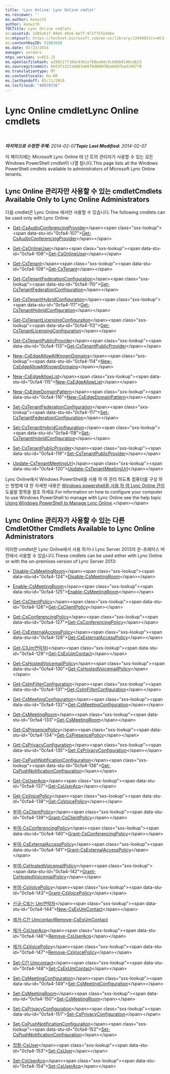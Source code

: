 ```yaml
---
title: 'Lync Online: Lync Online cmdlet'
ms.reviewer: ''
ms.author: kenwith
author: kenwith
TOCTitle: Lync Online cmdlets
ms:assetid: 1d85a61f-80e5-49c6-be7f-971ff5fe4dbe
ms:mtpsurl: https://technet.microsoft.com/en-us/library/JJ994021(v=OCS.15)
ms:contentKeyID: 51803930
ms.date: 07/23/2014
manager: serdars
mtps_version: v=OCS.15
ms.openlocfilehash: e2892177104c9361e788ea94c9cb0960140cdb23
ms.sourcegitcommit: bb53f131fabb03a66f0d000f8ba668fbad190778
ms.translationtype: MT
ms.contentlocale: ko-KR
ms.lasthandoff: 05/11/2019
ms.locfileid: "40979726"
---
```

<div data-xmlns="http://www.w3.org/1999/xhtml">

<div class="topic" data-xmlns="http://www.w3.org/1999/xhtml" data-msxsl="urn:schemas-microsoft-com:xslt" data-cs="http://msdn.microsoft.com/en-us/">

<div data-asp="http://msdn2.microsoft.com/asp">

# <a name="lync-online-cmdlets"></a><span data-ttu-id="0cfa4-102">Lync Online cmdlet</span><span class="sxs-lookup"><span data-stu-id="0cfa4-102">Lync Online cmdlets</span></span>

</div>

<div id="mainSection">

<div id="mainBody">

<span> </span>

<span data-ttu-id="0cfa4-103">_**마지막으로 수정한 주제:** 2014-02-07_</span><span class="sxs-lookup"><span data-stu-id="0cfa4-103">_**Topic Last Modified:** 2014-02-07_</span></span>

<span data-ttu-id="0cfa4-104">이 페이지에는 Microsoft Lync Online 테 넌 트의 관리자가 사용할 수 있는 모든 Windows PowerShell cmdlet이 나열 됩니다.</span><span class="sxs-lookup"><span data-stu-id="0cfa4-104">This page lists all the Windows PowerShell cmdlets available to administrators of Microsoft Lync Online tenants.</span></span>

<div>

## <a name="cmdlets-available-only-to-lync-online-administrators"></a><span data-ttu-id="0cfa4-105">Lync Online 관리자만 사용할 수 있는 cmdlet</span><span class="sxs-lookup"><span data-stu-id="0cfa4-105">Cmdlets Available Only to Lync Online Administrators</span></span>

<span data-ttu-id="0cfa4-106">다음 cmdlet은 Lync Online 에서만 사용할 수 있습니다.</span><span class="sxs-lookup"><span data-stu-id="0cfa4-106">The following cmdlets can be used only with Lync Online:</span></span>

  - <span data-ttu-id="0cfa4-107">[Get-CsAudioConferencingProvider](https://technet.microsoft.com/en-us/library/JJ994030(v=OCS.15))</span><span class="sxs-lookup"><span data-stu-id="0cfa4-107">[Get-CsAudioConferencingProvider](https://technet.microsoft.com/en-us/library/JJ994030(v=OCS.15))</span></span>

  - <span data-ttu-id="0cfa4-108">[Get-CsOnlineUser](https://technet.microsoft.com/en-us/library/JJ994026(v=OCS.15))</span><span class="sxs-lookup"><span data-stu-id="0cfa4-108">[Get-CsOnlineUser](https://technet.microsoft.com/en-us/library/JJ994026(v=OCS.15))</span></span>

  - <span data-ttu-id="0cfa4-109">[Get-CsTenant](https://technet.microsoft.com/en-us/library/JJ994044(v=OCS.15))</span><span class="sxs-lookup"><span data-stu-id="0cfa4-109">[Get-CsTenant](https://technet.microsoft.com/en-us/library/JJ994044(v=OCS.15))</span></span>

  - <span data-ttu-id="0cfa4-110">[Get-CsTenantFederationConfiguration](https://technet.microsoft.com/en-us/library/JJ994072(v=OCS.15))</span><span class="sxs-lookup"><span data-stu-id="0cfa4-110">[Get-CsTenantFederationConfiguration](https://technet.microsoft.com/en-us/library/JJ994072(v=OCS.15))</span></span>

  - <span data-ttu-id="0cfa4-111">[Get-CsTenantHybridConfiguration](https://technet.microsoft.com/en-us/library/JJ994034(v=OCS.15))</span><span class="sxs-lookup"><span data-stu-id="0cfa4-111">[Get-CsTenantHybridConfiguration](https://technet.microsoft.com/en-us/library/JJ994034(v=OCS.15))</span></span>

  - <span data-ttu-id="0cfa4-112">[Get-CsTenantLicensingConfiguration](https://technet.microsoft.com/en-us/library/Dn362770(v=OCS.15))</span><span class="sxs-lookup"><span data-stu-id="0cfa4-112">[Get-CsTenantLicensingConfiguration](https://technet.microsoft.com/en-us/library/Dn362770(v=OCS.15))</span></span>

  - <span data-ttu-id="0cfa4-113">[Get-CsTenantPublicProvider](https://technet.microsoft.com/en-us/library/JJ994016(v=OCS.15))</span><span class="sxs-lookup"><span data-stu-id="0cfa4-113">[Get-CsTenantPublicProvider](https://technet.microsoft.com/en-us/library/JJ994016(v=OCS.15))</span></span>

  - <span data-ttu-id="0cfa4-114">[New-CsEdgeAllowAllKnownDomains](https://technet.microsoft.com/en-us/library/JJ994088(v=OCS.15))</span><span class="sxs-lookup"><span data-stu-id="0cfa4-114">[New-CsEdgeAllowAllKnownDomains](https://technet.microsoft.com/en-us/library/JJ994088(v=OCS.15))</span></span>

  - <span data-ttu-id="0cfa4-115">[New-CsEdgeAllowList](https://technet.microsoft.com/en-us/library/JJ994023(v=OCS.15))</span><span class="sxs-lookup"><span data-stu-id="0cfa4-115">[New-CsEdgeAllowList](https://technet.microsoft.com/en-us/library/JJ994023(v=OCS.15))</span></span>

  - <span data-ttu-id="0cfa4-116">[New-CsEdgeDomainPattern](https://technet.microsoft.com/en-us/library/JJ994040(v=OCS.15))</span><span class="sxs-lookup"><span data-stu-id="0cfa4-116">[New-CsEdgeDomainPattern](https://technet.microsoft.com/en-us/library/JJ994040(v=OCS.15))</span></span>

  - <span data-ttu-id="0cfa4-117">[Set-CsTenantFederationConfiguration](https://technet.microsoft.com/en-us/library/JJ994080(v=OCS.15))</span><span class="sxs-lookup"><span data-stu-id="0cfa4-117">[Set-CsTenantFederationConfiguration](https://technet.microsoft.com/en-us/library/JJ994080(v=OCS.15))</span></span>

  - <span data-ttu-id="0cfa4-118">[Set-CsTenantHybridConfiguration](https://technet.microsoft.com/en-us/library/JJ994046(v=OCS.15))</span><span class="sxs-lookup"><span data-stu-id="0cfa4-118">[Set-CsTenantHybridConfiguration](https://technet.microsoft.com/en-us/library/JJ994046(v=OCS.15))</span></span>

  - <span data-ttu-id="0cfa4-119">[Set-CsTenantPublicProvider](https://technet.microsoft.com/en-us/library/JJ994047(v=OCS.15))</span><span class="sxs-lookup"><span data-stu-id="0cfa4-119">[Set-CsTenantPublicProvider](https://technet.microsoft.com/en-us/library/JJ994047(v=OCS.15))</span></span>

  - <span data-ttu-id="0cfa4-120">[Update-CsTenantMeetingUrl](https://technet.microsoft.com/en-us/library/Dn424754(v=OCS.15))</span><span class="sxs-lookup"><span data-stu-id="0cfa4-120">[Update-CsTenantMeetingUrl](https://technet.microsoft.com/en-us/library/Dn424754(v=OCS.15))</span></span>

<span data-ttu-id="0cfa4-121">Lync Online에서 Windows PowerShell을 사용 하 여 관리 하도록 컴퓨터를 구성 하는 방법에 대 한 자세한 내용은 [Windows powershell을 사용 하 여 Lync Online 관리](https://technet.microsoft.com/en-us/library/Dn362831(v=OCS.15))도움말 항목을 참조 하세요.</span><span class="sxs-lookup"><span data-stu-id="0cfa4-121">For information on how to configure your computer to use Windows PowerShell to manage with Lync Online see the help topic [Using Windows PowerShell to Manage Lync Online](https://technet.microsoft.com/en-us/library/Dn362831(v=OCS.15)).</span></span>

</div>

<div>

## <a name="other-cmdlets-available-to-lync-online-administrators"></a><span data-ttu-id="0cfa4-122">Lync Online 관리자가 사용할 수 있는 다른 Cmdlet</span><span class="sxs-lookup"><span data-stu-id="0cfa4-122">Other Cmdlets Available to Lync Online Administrators</span></span>

<span data-ttu-id="0cfa4-123">이러한 cmdlet은 Lync Online에서 사용 하거나 Lync Server 2013의 온-프레미스 버전에서 사용할 수 있습니다.</span><span class="sxs-lookup"><span data-stu-id="0cfa4-123">These cmdlets can be used either with Lync Online or with the on-premises version of Lync Server 2013:</span></span>

  - <span data-ttu-id="0cfa4-124">[Disable-CsMeetingRoom](https://technet.microsoft.com/en-us/library/JJ204723(v=OCS.15))</span><span class="sxs-lookup"><span data-stu-id="0cfa4-124">[Disable-CsMeetingRoom](https://technet.microsoft.com/en-us/library/JJ204723(v=OCS.15))</span></span>

  - <span data-ttu-id="0cfa4-125">[Enable-CsMeetingRoom](https://technet.microsoft.com/en-us/library/JJ205062(v=OCS.15))</span><span class="sxs-lookup"><span data-stu-id="0cfa4-125">[Enable-CsMeetingRoom](https://technet.microsoft.com/en-us/library/JJ205062(v=OCS.15))</span></span>

  - <span data-ttu-id="0cfa4-126">[Get-CsClientPolicy](https://technet.microsoft.com/en-us/library/Gg398830(v=OCS.15))</span><span class="sxs-lookup"><span data-stu-id="0cfa4-126">[Get-CsClientPolicy](https://technet.microsoft.com/en-us/library/Gg398830(v=OCS.15))</span></span>

  - <span data-ttu-id="0cfa4-127">[Get-CsConferencingPolicy](https://technet.microsoft.com/en-us/library/Gg398293(v=OCS.15))</span><span class="sxs-lookup"><span data-stu-id="0cfa4-127">[Get-CsConferencingPolicy](https://technet.microsoft.com/en-us/library/Gg398293(v=OCS.15))</span></span>

  - <span data-ttu-id="0cfa4-128">[Get-CsExternalAccessPolicy](https://technet.microsoft.com/en-us/library/Gg425805(v=OCS.15))</span><span class="sxs-lookup"><span data-stu-id="0cfa4-128">[Get-CsExternalAccessPolicy](https://technet.microsoft.com/en-us/library/Gg425805(v=OCS.15))</span></span>

  - <span data-ttu-id="0cfa4-129">[Get-C(Um연락처)](https://technet.microsoft.com/en-us/library/Gg412725(v=OCS.15))</span><span class="sxs-lookup"><span data-stu-id="0cfa4-129">[Get-CsExUmContact](https://technet.microsoft.com/en-us/library/Gg412725(v=OCS.15))</span></span>

  - <span data-ttu-id="0cfa4-130">[Get-CsHostedVoicemailPolicy](https://technet.microsoft.com/en-us/library/Gg398348(v=OCS.15))</span><span class="sxs-lookup"><span data-stu-id="0cfa4-130">[Get-CsHostedVoicemailPolicy](https://technet.microsoft.com/en-us/library/Gg398348(v=OCS.15))</span></span>

  - <span data-ttu-id="0cfa4-131">[Get-CsImFilterConfiguration](https://technet.microsoft.com/en-us/library/Gg398980(v=OCS.15))</span><span class="sxs-lookup"><span data-stu-id="0cfa4-131">[Get-CsImFilterConfiguration](https://technet.microsoft.com/en-us/library/Gg398980(v=OCS.15))</span></span>

  - <span data-ttu-id="0cfa4-132">[Get-CsMeetingConfiguration](https://technet.microsoft.com/en-us/library/Gg425875(v=OCS.15))</span><span class="sxs-lookup"><span data-stu-id="0cfa4-132">[Get-CsMeetingConfiguration](https://technet.microsoft.com/en-us/library/Gg425875(v=OCS.15))</span></span>

  - <span data-ttu-id="0cfa4-133">[Get-CsMeetingRoom](https://technet.microsoft.com/en-us/library/JJ205277(v=OCS.15))</span><span class="sxs-lookup"><span data-stu-id="0cfa4-133">[Get-CsMeetingRoom](https://technet.microsoft.com/en-us/library/JJ205277(v=OCS.15))</span></span>

  - <span data-ttu-id="0cfa4-134">[Get-CsPresencePolicy](https://technet.microsoft.com/en-us/library/Gg398463(v=OCS.15))</span><span class="sxs-lookup"><span data-stu-id="0cfa4-134">[Get-CsPresencePolicy](https://technet.microsoft.com/en-us/library/Gg398463(v=OCS.15))</span></span>

  - <span data-ttu-id="0cfa4-135">[Get-CsPrivacyConfiguration](https://technet.microsoft.com/en-us/library/Gg413002(v=OCS.15))</span><span class="sxs-lookup"><span data-stu-id="0cfa4-135">[Get-CsPrivacyConfiguration](https://technet.microsoft.com/en-us/library/Gg413002(v=OCS.15))</span></span>

  - <span data-ttu-id="0cfa4-136">[Get-CsPushNotificationConfiguration](https://technet.microsoft.com/en-us/library/Hh690049(v=OCS.15))</span><span class="sxs-lookup"><span data-stu-id="0cfa4-136">[Get-CsPushNotificationConfiguration](https://technet.microsoft.com/en-us/library/Hh690049(v=OCS.15))</span></span>

  - <span data-ttu-id="0cfa4-137">[Get-CsUserAcp](https://technet.microsoft.com/en-us/library/Gg398978(v=OCS.15))</span><span class="sxs-lookup"><span data-stu-id="0cfa4-137">[Get-CsUserAcp](https://technet.microsoft.com/en-us/library/Gg398978(v=OCS.15))</span></span>

  - <span data-ttu-id="0cfa4-138">[Get-CsVoicePolicy](https://technet.microsoft.com/en-us/library/Gg398101(v=OCS.15))</span><span class="sxs-lookup"><span data-stu-id="0cfa4-138">[Get-CsVoicePolicy](https://technet.microsoft.com/en-us/library/Gg398101(v=OCS.15))</span></span>

  - <span data-ttu-id="0cfa4-139">[부여-CsClientPolicy](https://technet.microsoft.com/en-us/library/Gg412942(v=OCS.15))</span><span class="sxs-lookup"><span data-stu-id="0cfa4-139">[Grant-CsClientPolicy](https://technet.microsoft.com/en-us/library/Gg412942(v=OCS.15))</span></span>

  - <span data-ttu-id="0cfa4-140">[부여-CsConferencingPolicy](https://technet.microsoft.com/en-us/library/Gg425937(v=OCS.15))</span><span class="sxs-lookup"><span data-stu-id="0cfa4-140">[Grant-CsConferencingPolicy](https://technet.microsoft.com/en-us/library/Gg425937(v=OCS.15))</span></span>

  - <span data-ttu-id="0cfa4-141">[부여-CsExternalAccessPolicy](https://technet.microsoft.com/en-us/library/Gg425942(v=OCS.15))</span><span class="sxs-lookup"><span data-stu-id="0cfa4-141">[Grant-CsExternalAccessPolicy](https://technet.microsoft.com/en-us/library/Gg425942(v=OCS.15))</span></span>

  - <span data-ttu-id="0cfa4-142">[부여-CsHostedVoicemailPolicy](https://technet.microsoft.com/en-us/library/Gg412829(v=OCS.15))</span><span class="sxs-lookup"><span data-stu-id="0cfa4-142">[Grant-CsHostedVoicemailPolicy](https://technet.microsoft.com/en-us/library/Gg412829(v=OCS.15))</span></span>

  - <span data-ttu-id="0cfa4-143">[부여-CsVoicePolicy](https://technet.microsoft.com/en-us/library/Gg398828(v=OCS.15))</span><span class="sxs-lookup"><span data-stu-id="0cfa4-143">[Grant-CsVoicePolicy](https://technet.microsoft.com/en-us/library/Gg398828(v=OCS.15))</span></span>

  - <span data-ttu-id="0cfa4-144">[신규-C또는 Um연락처](https://technet.microsoft.com/en-us/library/Gg398139(v=OCS.15))</span><span class="sxs-lookup"><span data-stu-id="0cfa4-144">[New-CsExUmContact](https://technet.microsoft.com/en-us/library/Gg398139(v=OCS.15))</span></span>

  - <span data-ttu-id="0cfa4-145">[제거-C간 Umcontact](rehttps://technet.microsoft.com/en-us/library/Gg425842(v=OCS.15))</span><span class="sxs-lookup"><span data-stu-id="0cfa4-145">[Remove-CsExUmContact](rehttps://technet.microsoft.com/en-us/library/Gg425842(v=OCS.15))</span></span>

  - <span data-ttu-id="0cfa4-146">[제거-CsUserAcp](https://technet.microsoft.com/en-us/library/Gg398982(v=OCS.15))</span><span class="sxs-lookup"><span data-stu-id="0cfa4-146">[Remove-CsUserAcp](https://technet.microsoft.com/en-us/library/Gg398982(v=OCS.15))</span></span>

  - <span data-ttu-id="0cfa4-147">[제거-CsVoicePolicy](https://technet.microsoft.com/en-us/library/Gg398309(v=OCS.15))</span><span class="sxs-lookup"><span data-stu-id="0cfa4-147">[Remove-CsVoicePolicy](https://technet.microsoft.com/en-us/library/Gg398309(v=OCS.15))</span></span>

  - <span data-ttu-id="0cfa4-148">[Set-C간 Umcontact](https://technet.microsoft.com/en-us/library/Gg412944(v=OCS.15))</span><span class="sxs-lookup"><span data-stu-id="0cfa4-148">[Set-CsExUmContact](https://technet.microsoft.com/en-us/library/Gg412944(v=OCS.15))</span></span>

  - <span data-ttu-id="0cfa4-149">[Set-CsMeetingConfiguration](https://technet.microsoft.com/en-us/library/Gg398648(v=OCS.15))</span><span class="sxs-lookup"><span data-stu-id="0cfa4-149">[Set-CsMeetingConfiguration](https://technet.microsoft.com/en-us/library/Gg398648(v=OCS.15))</span></span>

  - <span data-ttu-id="0cfa4-150">[Set-CsMeetingRoom](https://technet.microsoft.com/en-us/library/JJ204831(v=OCS.15))</span><span class="sxs-lookup"><span data-stu-id="0cfa4-150">[Set-CsMeetingRoom](https://technet.microsoft.com/en-us/library/JJ204831(v=OCS.15))</span></span>

  - <span data-ttu-id="0cfa4-151">[Set-CsPrivacyConfiguration](https://technet.microsoft.com/en-us/library/Gg398484(v=OCS.15))</span><span class="sxs-lookup"><span data-stu-id="0cfa4-151">[Set-CsPrivacyConfiguration](https://technet.microsoft.com/en-us/library/Gg398484(v=OCS.15))</span></span>

  - <span data-ttu-id="0cfa4-152">[Set-CsPushNotificationConfiguration](https://technet.microsoft.com/en-us/library/Hh690013(v=OCS.15))</span><span class="sxs-lookup"><span data-stu-id="0cfa4-152">[Set-CsPushNotificationConfiguration](https://technet.microsoft.com/en-us/library/Hh690013(v=OCS.15))</span></span>

  - <span data-ttu-id="0cfa4-153">[집합-CsUser](https://technet.microsoft.com/en-us/library/Gg398510(v=OCS.15))</span><span class="sxs-lookup"><span data-stu-id="0cfa4-153">[Set-CsUser](https://technet.microsoft.com/en-us/library/Gg398510(v=OCS.15))</span></span>

  - <span data-ttu-id="0cfa4-154">[Set-CsUserAcp](https://technet.microsoft.com/en-us/library/Gg413018(v=OCS.15))</span><span class="sxs-lookup"><span data-stu-id="0cfa4-154">[Set-CsUserAcp](https://technet.microsoft.com/en-us/library/Gg413018(v=OCS.15))</span></span>

</div>

</div>

<span> </span>

</div>

</div>

</div>

